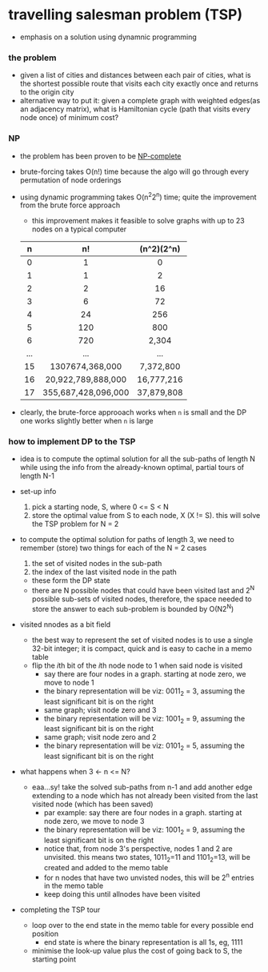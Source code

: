 # travelling salesman problem (TSP)
* emphasis on a solution using dynamnic programming
### the problem
* given a list of cities and distances between each pair of cities, what is the shortest possible route that visits each city exactly once and returns to the origin city
* alternative way to put it: given a complete graph with weighted edges(as an adjacency matrix), what is Hamiltonian cycle (path that visits every node once) of minimum cost?
### NP
* the problem has been proven to be [NP-complete][def]
* brute-forcing takes O(n!) time because the algo will go through every permutation of node orderings
* using dynamic programming takes O(n<sup>2</sup>2<sup>n</sup>) time; quite the improvement from the brute force approach
    - this improvement makes it feasible to solve graphs with up to 23 nodes on a typical computer

    |n|n!|(n^2)(2^n)|
    |:---:|:---:|:---:|
    |0|1|0|
    |1|1|2|
    |2|2|16|
    |3|6|72|
    |4|24|256|
    |5|120|800|
    |6|720|2,304|
    |...|...|...|
    |15|1307674,368,000|7,372,800|
    |16|20,922,789,888,000|16,777,216|
    |17|355,687,428,096,000|37,879,808|

* clearly, the brute-force approoach works when `n` is small and the DP one works slightly better when `n` is large
### how to implement DP to the TSP
* idea is to compute the optimal solution for all the sub-paths of length N while using the info from the already-known optimal, partial tours of length N-1
* set-up info
    1. pick a starting node, S, where 0 <= S < N
    2. store the optimal value from S to each node, X (X != S). this will solve the TSP problem for N = 2
* to compute the optimal solution for paths of length 3, we need to remember (store) two things for each of the N = 2 cases
    1. the set of visited nodes in the sub-path
    2. the index of the last visited node in the path

    - these form the DP state
    - there are N possible nodes that could have been visited last and 2<sup>N</sup> possible sub-sets of visited nodes, therefore, the space needed to store the answer to each sub-problem is bounded by O(N2<sup>N</sup>)
* visited nnodes as a bit field
    * the best way to represent the set of visited nodes is to use a single 32-bit integer; it is compact, quick and is easy to cache in a memo table
    * flip the *i*th bit of the *i*th node node to 1 when said node is visited
        - say there are four nodes in a graph. starting at node zero, we move to node 1
        - the binary representation will be viz: 0011<sub>2</sub> = 3, assuming the least significant bit is on the right
        - same graph; visit node zero and 3
        - the binary representation will be viz: 1001<sub>2</sub> = 9, assuming the least significant bit is on the right
        - same graph; visit node zero and 2
        - the binary representation will be viz: 0101<sub>2</sub> = 5, assuming the least significant bit is on the right
* what happens when 3 <- n <= N?
    * eaa...sy! take the solved sub-paths from n-1 and add another edge extending to a node which has not already been visited from the last visited node (which has been saved)
        - par example: say there are four nodes in a graph. starting at node zero, we move to node 3
        - the binary representation will be viz: 1001<sub>2</sub> = 9, assuming the least significant bit is on the right
        - notice that, from node 3's perspective, nodes 1 and 2 are unvisited. this means two states, 1011<sub>2</sub>=11 and 1101<sub>2</sub>=13, will be created and added to the memo table
        - for n nodes that have two unvisted nodes, this will be 2<sup>n</sup> entries in the memo table
        - keep doing this until allnodes have been visited
* completing the TSP tour
    * loop over to the end state in the memo table for every possible end position
        - end state is where the binary representation is all 1s, eg, 1111
    * minimise the look-up value plus the cost of going back to S, the starting point

[def]: https://www.britannica.com/science/NP-complete-problem